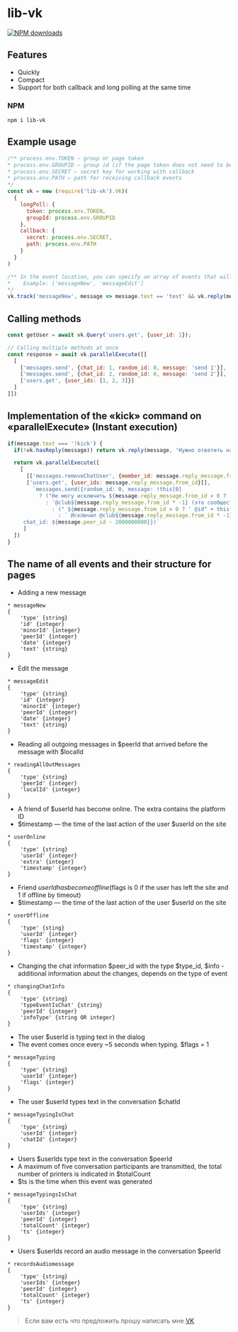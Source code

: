 # lib-vk
<a href="https://www.npmjs.com/package/lib-vk"><img src="https://img.shields.io/npm/dt/lib-vk.svg?style=flat-square" alt="NPM downloads"></a>

## Features
- Quickly
- Compact
- Support for both callback and long polling at the same time

### NPM
```
npm i lib-vk
```

## Example usage
```js
/** process.env.TOKEN — group or page token
* process.env.GROUPID — group id (if the page token does not need to be specified)
* process.env.SECRET — secret key for working with callback
* process.env.PATH — path for receiving callback events
*/
const vk = new (require('lib-vk').VK)(
  { 
    longPoll: {
      token: process.env.TOKEN,
      groupId: process.env.GROUPID
    },
    callback: {
      secret: process.env.SECRET,
      path: process.env.PATH
    }
  }
)

/** In the event location, you can specify an array of events that will be intercepted (For pages)
*    Example: ['messageNew', 'messageEdit']
*/ 
vk.track('messageNew', message => message.text == 'test' && vk.reply(message, 'This is a reply message') && vk.send(message, 'This is a normal message'))
```

## Calling methods
```js
const getUser = await vk.Query('users.get', {user_id: 1});

// Calling multiple methods at once 
const response = await vk.parallelExecute([[ 
  [
    ['messages.send', {chat_id: 1, random_id: 0, message: 'send 1'}],
    ['messages.send', {chat_id: 2, random_id: 0, message: 'send 2'}],
    ['users.get', {user_ids: [1, 2, 3]}]
  ]
]])
```

## Implementation of the «kick» command on «parallelExecute» (Instant execution)
```js
if(message.text === '!kick') {
  if(!vk.hasReply(message)) return vk.reply(message, 'Нужно ответить на сообщение кого исключить');

  return vk.parallelExecute([
    [
      [['messages.removeChatUser', {member_id: message.reply_message.from_id, chat_id: message.peer_id - 2000000000}],
      ['users.get', {user_ids: message.reply_message.from_id}]],
        `messages.send({random_id: 0, message: !this[0] 
          ? ("Не могу исключить ${message.reply_message.from_id > 0 ? '@id" + this[1][0].id + " (этого пользователя)"' 
            : `@club${message.reply_message.from_id * -1} (это сообщество)"`}) 
              : (" ${message.reply_message.from_id > 0 ? ' @id" + this[1][0].id + "(" + this[1][0].first_name + ") исключён"' 
                : ` Исключил @club${message.reply_message.from_id * -1} (это сообщество)"`}),
     chat_id: ${message.peer_id - 2000000000}})`
     ]
  ])
}
```

## The name of all events and their structure for pages

- Adding a new message
```
* messageNew 
{
    'type' {string}
    'id' {integer}
    'minorId' {integer}
    'peerId' {integer}
    'date' {integer}
    'text' {string}
}
```

- Edit the message
```
* messageEdit 
{
    'type' {string}
    'id' {integer}
    'minorId' {integer}
    'peerId' {integer}
    'date' {integer}
    'text' {string}
}
```

- Reading all outgoing messages in $peerId that arrived before the message with $localId
```
* readingAllOutMessages 
{
    'type' {string}
    'peerId' {integer}
    'localId' {integer}
}
```

- A friend of $userId has become online. The extra contains the platform ID
- $timestamp — the time of the last action of the user $userId on the site
```
* userOnline 
{
    'type' {string}
    'userId' {integer}
    'extra' {integer}
    'timestamp' {integer}
}
```

- Friend $userId has become offline ($flags is 0 if the user has left the site and 1 if offline by timeout)
- $timestamp — the time of the last action of the user $userId on the site
```
* userOffline 
{
    'type' {sting}
    'userId' {integer}
    'flags' {integer}
    'timestamp' {integer}
}
```

- Changing the chat information $peer_id with the type $type_id, $info - additional information about the changes, depends on the type of event
```
* changingChatInfo
{
    'type' {string}
    'typeEventIsChat' {string}
    'peerId' {integer}
    'infoType' {string OR integer}
}
```

- The user $userId is typing text in the dialog
-  The event comes once every ~5 seconds when typing. $flags = 1
```
* messageTyping 
{
    'type' {string}
    'userId' {integer}
    'flags' {integer}
}
```

- The user $userId types text in the conversation $chatId
```
* messageTypingIsChat 
{
    'type' {string}
    'userId' {integer}
    'chatId' {integer}
}
```

- Users $userIds type text in the conversation $peerId
- A maximum of five conversation participants are transmitted, the total number of printers is indicated in $totalCount
- $ts is the time when this event was generated
```
* messageTypingsIsChat 
{
    'type' {string}
    'userIds' {integer}
    'peerId' {integer}
    'totalCount' {integer}
    'ts' {integer}
}
```

- Users $userIds record an audio message in the conversation $peerId
```
* recordsAudiomessage 
{
    'type' {string}
    'userIds' {integer}
    'peerId' {integer}
    'totalCount' {integer}
    'ts' {integer}
}
```

> Если вам есть что предложить прошу написать мне [VK](https://vk.com/alexander_stoyak)